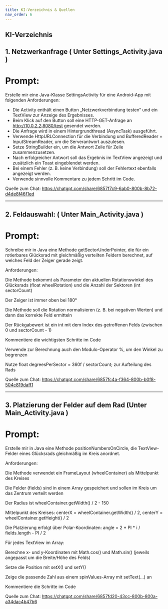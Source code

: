```yaml
---
title: KI-Verzeichnis & Quellen
nav_order: 6
---
```


## KI-Verzeichnis

## 1. Netzwerkanfrage ( Unter Settings_Activity.java )

# Prompt:

Erstelle mir eine Java-Klasse SettingsActivity für eine Android-App mit folgenden Anforderungen:

- Die Activity enthält einen Button „Netzwerkverbindung testen“ und ein TextView zur Anzeige des Ergebnisses.
- Beim Klick auf den Button soll eine HTTP-GET-Anfrage an http://10.0.2.2:8080/test gesendet werden.
- Die Anfrage wird in einem Hintergrundthread (AsyncTask) ausgeführt.
- Verwende HttpURLConnection für die Verbindung und BufferedReader + InputStreamReader, um die Serverantwort auszulesen.
- Setze StringBuilder ein, um die Antwort Zeile für Zeile zusammenzusetzen.
- Nach erfolgreicher Antwort soll das Ergebnis im TextView angezeigt und zusätzlich ein Toast eingeblendet werden.
- Bei einem Fehler (z. B. keine Verbindung) soll der Fehlertext ebenfalls angezeigt werden.
- Verwende sinnvolle Kommentare zu jedem Schritt im Code.

Quelle zum Chat: https://chatgpt.com/share/6857f7c9-6ab0-800b-8b72-d4de8f46f1ed

---

## 2. Feldauswahl: ( Unter Main_Activity.java )

# Prompt:

Schreibe mir in Java eine Methode getSectorUnderPointer, die für ein rotierbares Glücksrad mit gleichmäßig verteilten Feldern berechnet, auf welches Feld der Zeiger gerade zeigt.

Anforderungen:

Die Methode bekommt als Parameter den aktuellen Rotationswinkel des Glücksrads (float wheelRotation) und die Anzahl der Sektoren (int sectorCount)

Der Zeiger ist immer oben bei 180°

Die Methode soll die Rotation normalisieren (z. B. bei negativen Werten) und dann das korrekte Feld ermitteln

Der Rückgabewert ist ein int mit dem Index des getroffenen Felds (zwischen 0 und sectorCount - 1)

Kommentiere die wichtigsten Schritte im Code

Verwende zur Berechnung auch den Modulo-Operator %, um den Winkel zu begrenzen

Nutze float degreesPerSector = 360f / sectorCount; zur Aufteilung des Rads

Quelle zum Chat: https://chatgpt.com/share/6857fc4a-f364-800b-b0f8-504c819daff1

---

## 3. Platzierung der Felder auf dem Rad (Unter Main_Activity.java )

# Prompt:

Erstelle mir in Java eine Methode positionNumbersOnCircle, die TextView-Felder eines Glücksrads gleichmäßig im Kreis anordnet.

Anforderungen:

Die Methode verwendet ein FrameLayout (wheelContainer) als Mittelpunkt des Kreises

Die Felder (fields) sind in einem Array gespeichert und sollen im Kreis um das Zentrum verteilt werden

Der Radius ist wheelContainer.getWidth() / 2 - 150

Mittelpunkt des Kreises: centerX = wheelContainer.getWidth() / 2, centerY = wheelContainer.getHeight() / 2

Die Platzierung erfolgt über Polar-Koordinaten: angle = 2 * PI * i / fields.length - PI / 2

Für jedes TextView im Array:

Berechne x- und y-Koordinaten mit Math.cos() und Math.sin() (jeweils angepasst um die Breite/Höhe des Felds)

Setze die Position mit setX() und setY()

Zeige die passende Zahl aus einem spinValues-Array mit setText(...) an

Kommentiere die Schritte im Code

Quelle zum Chat: https://chatgpt.com/share/6857fd20-43cc-800b-800a-a34dac4b47b6




